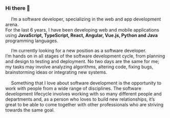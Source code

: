### Hi there 👋

&emsp;  I’m a software developer, specializing in the web and app development arena.<br> 
For the last 6 years, I have been developing web and mobile applications using <b>JavaScript, TypeScript, React, Angular, Vue.js, Python and Java</b> programming languages.<br>

&emsp;  I’m currently looking for a new position as a software developer. <br>
I’m hands on in all stages of the software development cycle, from planning and design to testing and deployment. No two days are the same for me; my tasks may involve analyzing algorithms, altering code, fixing bugs, brainstorming ideas or integrating new systems.<br> <br>
&emsp; Something that I love about software development is the opportunity to work with people from a wide range of disciplines. The software development lifecycle involves working with so many different people and departments and, as a person who loves to build new relationships, it’s great to be able to come together with other professionals who are striving towards the same goal.



